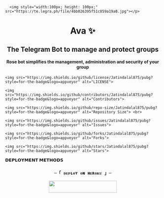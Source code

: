 
<p align="center">

      <img style="width:100px; height: 100px;"  src="https://te.legra.ph/file/4bb026395f51c859a19a8.jpg"></p>

<h1 align="center"><b>Ava ✨</b></h1>

<h2 align="center"><b>The Telegram Bot to manage and protect groups</b></h2>

<h4 align="center">Rose bot  simplifies the management, administration and security of your group</h4>

<p align="center">

    <img src="https://img.shields.io/github/license/Jatindalal875/pubg?style=for-the-badge&logo=appveyor" alt="LICENSE">

    <img src="https://img.shields.io/github/contributors/Jatindalal875/pubg?style=for-the-badge&logo=appveyor" alt="Contributors">

    <img src="https://img.shields.io/github/repo-size/Jatindalal875/pubg?style=for-the-badge&logo=appveyor" alt="Repository Size"> <br>

    <img src="https://img.shields.io/github/issues/Jatindalal875/pubg?style=for-the-badge&logo=appveyor" alt="Issues">

    <img src="https://img.shields.io/github/forks/Jatindalal875/pubg?style=for-the-badge&logo=appveyor" alt="Forks">

    <img src="https://img.shields.io/github/stars/Jatindalal875/pubg?style=for-the-badge&logo=appveyor" alt="Stars">

<!--     <img href="https://crowdin.com/project/szrosebot" src="https://badges.crowdin.net/szrosebot/localized.svg" alt="crowndin">  -->

</p>

<p align="center">

<b>𝗗𝗘𝗣𝗟𝗢𝗬𝗠𝗘𝗡𝗧 𝗠𝗘𝗧𝗛𝗢𝗗𝗦</b>

</p>

<h3 align="center">

    ─「 ᴅᴇᴩʟᴏʏ ᴏɴ ʜᴇʀᴏᴋᴜ 」─

</h3>

<p align="center"><a href="https://dashboard.heroku.com/new?template=https://github.com/jatindalal875/pubg"> <img src="https://img.shields.io/badge/Deploy%20On%20Heroku-brown?style=for-the-badge&logo=heroku" width="220" height="38.45"/></a></p>
